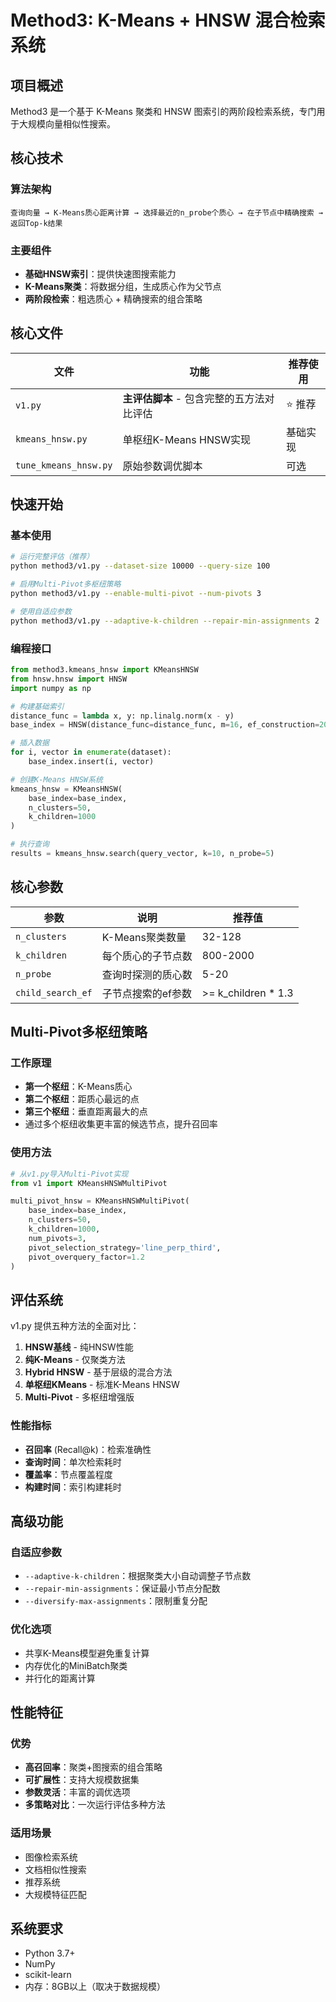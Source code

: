 # Method3: K-Means + HNSW 混合检索系统

## 项目概述

Method3 是一个基于 K-Means 聚类和 HNSW 图索引的两阶段检索系统，专门用于大规模向量相似性搜索。

## 核心技术

### 算法架构
```
查询向量 → K-Means质心距离计算 → 选择最近的n_probe个质心 → 在子节点中精确搜索 → 返回Top-k结果
```

### 主要组件
- **基础HNSW索引**：提供快速图搜索能力
- **K-Means聚类**：将数据分组，生成质心作为父节点
- **两阶段检索**：粗选质心 + 精确搜索的组合策略

## 核心文件

| 文件 | 功能 | 推荐使用 |
|------|------|---------|
| `v1.py` | **主评估脚本** - 包含完整的五方法对比评估 | ⭐ 推荐 |
| `kmeans_hnsw.py` | 单枢纽K-Means HNSW实现 | 基础实现 |
| `tune_kmeans_hnsw.py` | 原始参数调优脚本 | 可选 |

## 快速开始

### 基本使用
```bash
# 运行完整评估（推荐）
python method3/v1.py --dataset-size 10000 --query-size 100

# 启用Multi-Pivot多枢纽策略
python method3/v1.py --enable-multi-pivot --num-pivots 3

# 使用自适应参数
python method3/v1.py --adaptive-k-children --repair-min-assignments 2
```

### 编程接口
```python
from method3.kmeans_hnsw import KMeansHNSW
from hnsw.hnsw import HNSW
import numpy as np

# 构建基础索引
distance_func = lambda x, y: np.linalg.norm(x - y)
base_index = HNSW(distance_func=distance_func, m=16, ef_construction=200)

# 插入数据
for i, vector in enumerate(dataset):
    base_index.insert(i, vector)

# 创建K-Means HNSW系统
kmeans_hnsw = KMeansHNSW(
    base_index=base_index,
    n_clusters=50,
    k_children=1000
)

# 执行查询
results = kmeans_hnsw.search(query_vector, k=10, n_probe=5)
```

## 核心参数

| 参数 | 说明 | 推荐值 |
|------|------|--------|
| `n_clusters` | K-Means聚类数量 | 32-128 |
| `k_children` | 每个质心的子节点数 | 800-2000 |
| `n_probe` | 查询时探测的质心数 | 5-20 |
| `child_search_ef` | 子节点搜索的ef参数 | >= k_children * 1.3 |

## Multi-Pivot多枢纽策略

### 工作原理
- **第一个枢纽**：K-Means质心
- **第二个枢纽**：距质心最远的点
- **第三个枢纽**：垂直距离最大的点
- 通过多个枢纽收集更丰富的候选节点，提升召回率

### 使用方法
```python
# 从v1.py导入Multi-Pivot实现
from v1 import KMeansHNSWMultiPivot

multi_pivot_hnsw = KMeansHNSWMultiPivot(
    base_index=base_index,
    n_clusters=50,
    k_children=1000,
    num_pivots=3,
    pivot_selection_strategy='line_perp_third',
    pivot_overquery_factor=1.2
)
```

## 评估系统

v1.py 提供五种方法的全面对比：

1. **HNSW基线** - 纯HNSW性能
2. **纯K-Means** - 仅聚类方法
3. **Hybrid HNSW** - 基于层级的混合方法
4. **单枢纽KMeans** - 标准K-Means HNSW
5. **Multi-Pivot** - 多枢纽增强版

### 性能指标
- **召回率** (Recall@k)：检索准确性
- **查询时间**：单次检索耗时
- **覆盖率**：节点覆盖程度
- **构建时间**：索引构建耗时

## 高级功能

### 自适应参数
- `--adaptive-k-children`：根据聚类大小自动调整子节点数
- `--repair-min-assignments`：保证最小节点分配数
- `--diversify-max-assignments`：限制重复分配

### 优化选项
- 共享K-Means模型避免重复计算
- 内存优化的MiniBatch聚类
- 并行化的距离计算

## 性能特征

### 优势
- **高召回率**：聚类+图搜索的组合策略
- **可扩展性**：支持大规模数据集
- **参数灵活**：丰富的调优选项
- **多策略对比**：一次运行评估多种方法

### 适用场景
- 图像检索系统
- 文档相似性搜索  
- 推荐系统
- 大规模特征匹配

## 系统要求

- Python 3.7+
- NumPy
- scikit-learn
- 内存：8GB以上（取决于数据规模）
